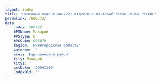 ```yaml
---
layout: index
title: 'Почтовый индекс 606772: отделение почтовой связи Почты России'
permalink: /606772/
data:
    Index: 606772
    OPSName: Макарий
    OPSType: О
    OPSSubm: 606879
    Region: 'Нижегородская область'
    Autonom: ''
    Area: 'Варнавинский район'
    City: Макарий
    City1: ''
    ActDate: '20061109'
    IndexOld: ''
---
```


